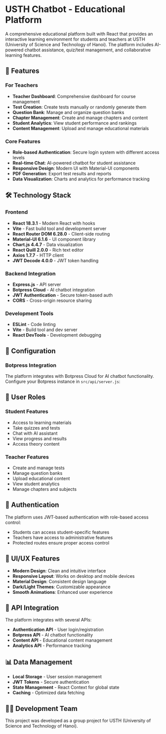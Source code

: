 # USTH Chatbot - Educational Platform

A comprehensive educational platform built with React that provides an interactive learning environment for students and teachers at USTH (University of Science and Technology of Hanoi). The platform includes AI-powered chatbot assistance, quiz/test management, and collaborative learning features.

## 🚀 Features
### For Teachers
- **Teacher Dashboard**: Comprehensive dashboard for course management
- **Test Creation**: Create tests manually or randomly generate them
- **Question Bank**: Manage and organize question banks
- **Chapter Management**: Create and manage chapters and content
- **Student Analytics**: View student performance and rankings
- **Content Management**: Upload and manage educational materials

### Core Features
- **Role-based Authentication**: Secure login system with different access levels
- **Real-time Chat**: AI-powered chatbot for student assistance
- **Responsive Design**: Modern UI with Material-UI components
- **PDF Generation**: Export test results and reports
- **Data Visualization**: Charts and analytics for performance tracking

## 🛠️ Technology Stack

### Frontend
- **React 18.3.1** - Modern React with hooks
- **Vite** - Fast build tool and development server
- **React Router DOM 6.28.0** - Client-side routing
- **Material-UI 6.1.6** - UI component library
- **Chart.js 4.4.7** - Data visualization
- **React Quill 2.0.0** - Rich text editor
- **Axios 1.7.7** - HTTP client
- **JWT Decode 4.0.0** - JWT token handling

### Backend Integration
- **Express.js** - API server
- **Botpress Cloud** - AI chatbot integration
- **JWT Authentication** - Secure token-based auth
- **CORS** - Cross-origin resource sharing

### Development Tools
- **ESLint** - Code linting
- **Vite** - Build tool and dev server
- **React DevTools** - Development debugging
## 🔧 Configuration

### Botpress Integration
The platform integrates with Botpress Cloud for AI chatbot functionality. Configure your Botpress instance in `src/api/server.js`:

## 👥 User Roles

### Student Features
- Access to learning materials
- Take quizzes and tests
- Chat with AI assistant
- View progress and results
- Access theory content

### Teacher Features
- Create and manage tests
- Manage question banks
- Upload educational content
- View student analytics
- Manage chapters and subjects

## 🔐 Authentication

The platform uses JWT-based authentication with role-based access control:
- Students can access student-specific features
- Teachers have access to administrative features
- Protected routes ensure proper access control

## 🎨 UI/UX Features

- **Modern Design**: Clean and intuitive interface
- **Responsive Layout**: Works on desktop and mobile devices
- **Material Design**: Consistent design language
- **Dark/Light Themes**: Customizable appearance
- **Smooth Animations**: Enhanced user experience

## 🔄 API Integration

The platform integrates with several APIs:
- **Authentication API** - User login/registration
- **Botpress API** - AI chatbot functionality
- **Content API** - Educational content management
- **Analytics API** - Performance tracking

## 📊 Data Management

- **Local Storage** - User session management
- **JWT Tokens** - Secure authentication
- **State Management** - React Context for global state
- **Caching** - Optimized data fetching

## 👨‍💻 Development Team

This project was developed as a group project for USTH (University of Science and Technology of Hanoi).

